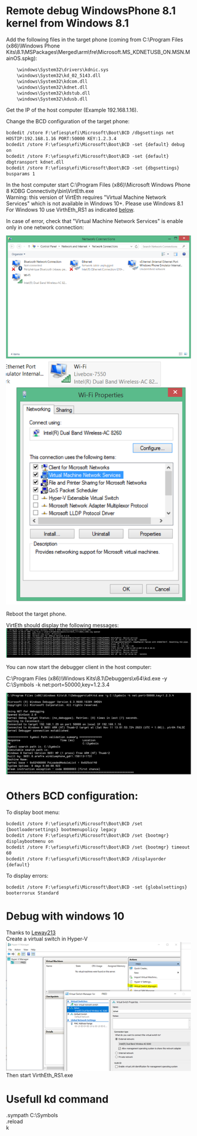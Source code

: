 # Remote debug WindowsPhone 8.1 kernel from Windows 8.1

Add the following files in the target phone (coming from C:\Program Files (x86)\Windows Phone Kits\8.1\MSPackages\Merged\arm\fre\Microsoft.MS_KDNETUSB_ON.MSN.MainOS.spkg):
```
	\windows\System32\drivers\kdnic.sys
	\windows\System32\kd_02_5143.dll
	\windows\System32\kdcom.dll
	\windows\System32\kdnet.dll
	\windows\System32\kdstub.dll
	\windows\System32\kdusb.dll
```

Get the IP of the host computer (Example 192.168.1.16).

Change the BCD configuration of the target phone:
```
bcdedit /store F:\efiesp\efi\Microsoft\Boot\BCD /dbgsettings net HOSTIP:192.168.1.16 PORT:50000 KEY:1.2.3.4
bcdedit /store F:\efiesp\efi\Microsoft\Boot\BCD -set {default} debug on
bcdedit /store F:\efiesp\efi\Microsoft\Boot\BCD -set {default} dbgtransport kdnet.dll
bcdedit /store F:\efiesp\efi\Microsoft\Boot\BCD -set {dbgsettings} busparams 1
```

In the host computer start C:\Program Files (x86)\Microsoft Windows Phone 8 KDBG Connectivity\bin\VirtEth.exe  
Warning: this version of VirtEth requires "Virtual Machine Network Services" which is not available in Windows 10+. Please use Windows 8.1  
For Windows 10 use VirthEth_RS1 as indicated [below](#Debug-with-windows-10).

In case of error, check that "Virtual Machine Network Services" is enable only in one network connection:

![Network](network.png)
![Network2](network2.png)

Reboot the target phone.

VirtEth should display the following messages:
![virteth](virteth.jpg)

You can now start the debugger client in the host computer:

C:\Program Files (x86)\Windows Kits\8.1\Debuggers\x64\kd.exe -y C:\Symbols -k net:port=50000,key=1.2.3.4

![kd](kd.jpg)


# Others BCD configuration:

To display boot menu:
```
bcdedit /store F:\efiesp\efi\Microsoft\Boot\BCD /set {bootloadersettings} bootmenupolicy legacy
bcdedit /store F:\efiesp\efi\Microsoft\Boot\BCD /set {bootmgr} displaybootmenu on
bcdedit /store F:\efiesp\efi\Microsoft\Boot\BCD /set {bootmgr} timeout 60
bcdedit /store F:\efiesp\efi\Microsoft\Boot\BCD /displayorder {default}
```

To display errors:
```
bcdedit /store F:\efiesp\efi\Microsoft\Boot\BCD -set {globalsettings} booterrorux Standard
```

# Debug with windows 10
Thanks to [Leway213](https://github.com/Leeway213/BSP-aw1689/blob/master/doc/Dev%20Guide.md#2-debug-with-a-virtual-net-over-usb)   
Create a virtual switch in Hyper-V  
![vitualSwitch](HyperV.png)
Then start VirthEth_RS1.exe

# Usefull kd command

.sympath C:\Symbols  
.reload  
k  


